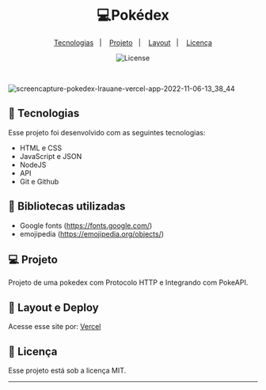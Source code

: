 
<h1 align="center">💻Pokédex</h1>

<p align="center">
  <a href="#-tecnologias">Tecnologias</a>&nbsp;&nbsp;&nbsp;|&nbsp;&nbsp;&nbsp;
  <a href="#-projeto">Projeto</a>&nbsp;&nbsp;&nbsp;|&nbsp;&nbsp;&nbsp;
  <a href="#-layout">Layout</a>&nbsp;&nbsp;&nbsp;|&nbsp;&nbsp;&nbsp;
  <a href="#memo-licença">Licença</a>
</p>

<p align="center">
  <img alt="License" src="https://img.shields.io/static/v1?label=license&message=MIT&color=49AA26&labelColor=000000">
</p>

<br>

![screencapture-pokedex-lrauane-vercel-app-2022-11-06-13_38_44](https://user-images.githubusercontent.com/102835801/200183149-5515bc65-a48c-4390-acbd-75b6cc289652.png)


## 🚀 Tecnologias

Esse projeto foi desenvolvido com as seguintes tecnologias:

- HTML e CSS
- JavaScript e JSON
- NodeJS
- API
- Git e Github

## 📍 Bibliotecas utilizadas
- Google fonts (https://fonts.google.com/)
- emojipedia (https://emojipedia.org/objects/)

## 💻 Projeto
Projeto de uma pokedex com Protocolo HTTP e Integrando com PokeAPI.


## 🔖 Layout e Deploy

Acesse esse site por: [Vercel](https://pokedex-lrauane.vercel.app/)


## :memo: Licença

Esse projeto está sob a licença MIT.

---


